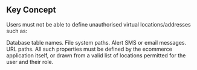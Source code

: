 ## Key Concept

Users must not be able to define unauthorised virtual locations/addresses such as:

Database table names.
File system paths.
Alert SMS or email messages.
URL paths.
All such properties must be defined by the ecommerce application itself, or drawn from a valid list of locations permitted for the user and their role.

